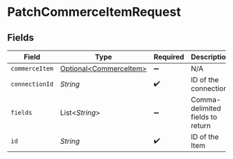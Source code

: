 # PatchCommerceItemRequest


## Fields

| Field                                                          | Type                                                           | Required                                                       | Description                                                    |
| -------------------------------------------------------------- | -------------------------------------------------------------- | -------------------------------------------------------------- | -------------------------------------------------------------- |
| `commerceItem`                                                 | [Optional\<CommerceItem>](../../models/shared/CommerceItem.md) | :heavy_minus_sign:                                             | N/A                                                            |
| `connectionId`                                                 | *String*                                                       | :heavy_check_mark:                                             | ID of the connection                                           |
| `fields`                                                       | List\<*String*>                                                | :heavy_minus_sign:                                             | Comma-delimited fields to return                               |
| `id`                                                           | *String*                                                       | :heavy_check_mark:                                             | ID of the Item                                                 |
